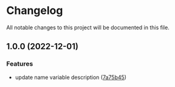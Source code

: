 # Changelog

All notable changes to this project will be documented in this file.

## 1.0.0 (2022-12-01)


### Features

* update name variable description ([7a75b45](https://github.com/gofireflyio/terraform-google-firefly-gcp-read-only/commit/7a75b4540b1294e9d456b7310920b174d03ff361))
